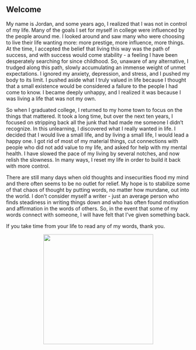 ## Welcome 

My name is Jordan, and some years ago, I realized that I was not in control of my life. Many of the goals I set for myself in college were influenced by the people around me. I looked around and saw many who were choosing to live their life wanting more: more prestige, more influence, more things. At the time, I accepted the belief that living this way was the path of success, and with success would come stability - a feeling I have been desperately searching for since childhood. So, unaware of any alternative, I trudged along this path, slowly accumulating an immense weight of unmet expectations. I ignored my anxiety, depression, and stress, and I pushed my body to its limit. I pushed aside what I truly valued in life because I thought that a small existence would be considered a failure to the people I had come to know. I became deeply unhappy, and I realized it was because I was living a life that was not my own. 

So when I graduated college, I returned to my home town to focus on the things that mattered. It took a long time, but over the next ten years, I focused on stripping back all the junk that had made me someone I didn’t recognize. In this unlearning, I discovered what I really wanted in life. I decided that I would live a small life, and by living a small life, I would lead a happy one. I got rid of most of my material things, cut connections with people who did not add value to my life, and asked for help with my mental health. I have slowed the pace of my living by several notches, and now relish the slowness. In many ways, I reset my life in order to build it back with more control. 

There are still many days when old thoughts and insecurities flood my mind and there often seems to be no outlet for relief. My hope is to stabilize some of that chaos of thought by putting words, no matter how mundane, out into the world. I don't consider myself a writer - just an average person who finds steadiness in writing things down and who has often found motivation and affirmation in the words of others. So, in the event that some of my words connect with someone, I will have felt that I've given something back. 

If you take time from your life to read any of my words, thank you. 

<img src="https://imgur.com/10vg0G9.png" width="300" style="display: block; margin: 0 auto">
 
